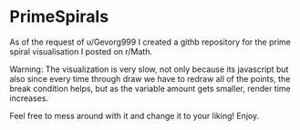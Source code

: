 # PrimeSpirals
As of the request of u/Gevorg999 I created a githb repository for the prime spiral visualisation I posted on r/Math.

Warning:
  The visualization is very slow, not only because its javascript but also since every time through draw we have to redraw all 
of the points, the break condition helps, but as the variable amount gets smaller, render time increases.

Feel free to mess around with it and change it to your liking!
Enjoy.
  
